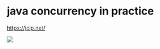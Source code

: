 # java concurrency in practice

https://jcip.net/

![](https://img2.doubanio.com/view/subject/l/public/s7663093.jpg)
